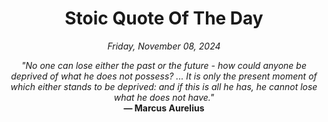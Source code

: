 <h1 align="center">Stoic Quote Of The Day</h1>

<p align="center"><em>Friday, November 08, 2024</em></p>

<p align="center">
  <em>"No one can lose either the past or the future - how could anyone be deprived of what he does not possess? ... It is only the present moment of which either stands to be deprived: and if this is all he has, he cannot lose what he does not have."</em><br>
  <strong>— Marcus Aurelius</strong>
</p>
